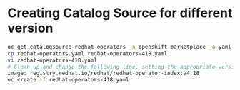 
# Creating Catalog Source for different version

```bash
oc get catalogsource redhat-operators -n openshift-marketplace -o yaml > redhat-operators.yaml
cp redhat-operators.yaml redhat-operators-418.yaml
vi redhat-operators-418.yaml
# Clean up and change the following line, setting the appropriate version
image: registry.redhat.io/redhat/redhat-operator-index:v4.18
oc create -f redhat-operators-418.yaml
```
